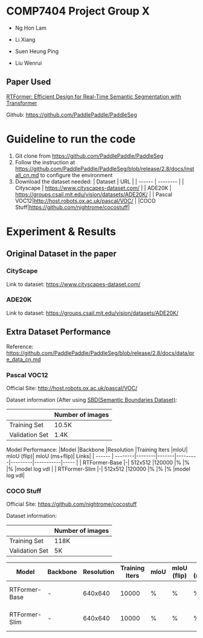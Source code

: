 # COMP7404 Project Group X

- Ng Hon Lam

- Li Xiang

- Suen Heung Ping

- Liu Wenrui
## Paper Used
[RTFormer: Efficient Design for Real-Time Semantic Segmentation with Transformer](https://proceedings.neurips.cc/paper_files/paper/2022/file/30e10e671c5e43edb67eb257abb6c3ea-Paper-Conference.pdf)

Github: https://github.com/PaddlePaddle/PaddleSeg

# Guideline to run the code
1. Git clone from https://github.com/PaddlePaddle/PaddleSeg
2. Follow the instruction at https://github.com/PaddlePaddle/PaddleSeg/blob/release/2.8/docs/install_cn.md to configure the environment
3. Download the dataset needed:
   | Dataset | URL |
   | ------    | --------                            |
   | Cityscape | https://www.cityscapes-dataset.com/ <tr></tr>|
   | ADE20K    | https://groups.csail.mit.edu/vision/datasets/ADE20K/ <tr></tr> |
   | Pascal VOC12|http://host.robots.ox.ac.uk/pascal/VOC/ <tr></tr>|
   |COCO Stuff|https://github.com/nightrome/cocostuff|
   
# Experiment & Results

## Original Dataset in the paper

### CityScape
Link to dataset: https://www.cityscapes-dataset.com/
### ADE20K
Link to dataset: https://groups.csail.mit.edu/vision/datasets/ADE20K/

## Extra Dataset Performance

Reference: https://github.com/PaddlePaddle/PaddleSeg/blob/release/2.8/docs/data/pre_data_cn.md

### Pascal VOC12
Official Site: http://host.robots.ox.ac.uk/pascal/VOC/

Dataset information (After using [SBD(Semantic Boundaries Dataset)](https://www.cs.cornell.edu/~bharathh/):

||Number of images|
|-----|-----|
|Training Set|10.5K<tr></tr>|
|Validation Set|1.4K|

Model Performance:
   |Model	|Backbone	|Resolution	|Training Iters	|mIoU|	mIoU (flip)|	mIoU (ms+flip)|	Links|
   | ------    | --------|--------|-------|---------|---------|-----------|-----                            |
   | RTFormer-Base	|-|	512x512	|120000	|%	|%	|%	|model  log  vdl <tr></tr>|
   | RTFormer-Slim	|-|	512x512	|120000	|%	|%	|%	|model  log  vdl|

### COCO Stuff
Official Site: https://github.com/nightrome/cocostuff

Dataset information:

||Number of images|
|-----|-----|
|Training Set|118K<tr></tr>|
|Validation Set|5K|


   |Model	|Backbone	|Resolution	|Training Iters	|mIoU|	mIoU (flip)|	mIoU (ms+flip)|	Links|
   | ------    | --------|--------|-------|---------|---------|-----------|-----                            |
   | RTFormer-Base	|-|	640x640	|10000	|%	|%	|%	|model  log  vdl <tr></tr>|
   | RTFormer-Slim	|-|	640x640	|10000	|%	|%	|%	|model  log  vdl|


